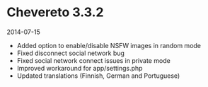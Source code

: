 # Chevereto 3.3.2

2014-07-15

- Added option to enable/disable NSFW images in random mode
- Fixed disconnect social network bug
- Fixed social network connect issues in private mode
- Improved workaround for app/settings.php
- Updated translations (Finnish, German and Portuguese)

